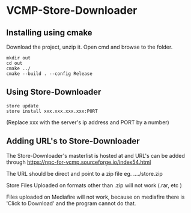 # VCMP-Store-Downloader
## Installing using cmake

Download the project, unzip it.
Open cmd and browse to the folder. 
```
mkdir out
cd out
cmake ../
cmake --build . --config Release
```

## Using Store-Downloader
```
store update
store install xxx.xxx.xxx.xxx:PORT
```
(Replace xxx with the server's ip address and PORT by a number)

## Adding URL's to Store-Downloader
The Store-Downloader's masterlist is hosted at and URL's can be added through https://npc-for-vcmp.sourceforge.io/index54.html

The URL should be direct and point to a zip file
eg. ..../store.zip

Store Files Uploaded on formats other than .zip will not work (.rar, etc )

Files uploaded on Mediafire will not work, because on mediafire there is 'Click to Download' and the program cannot do that. 


